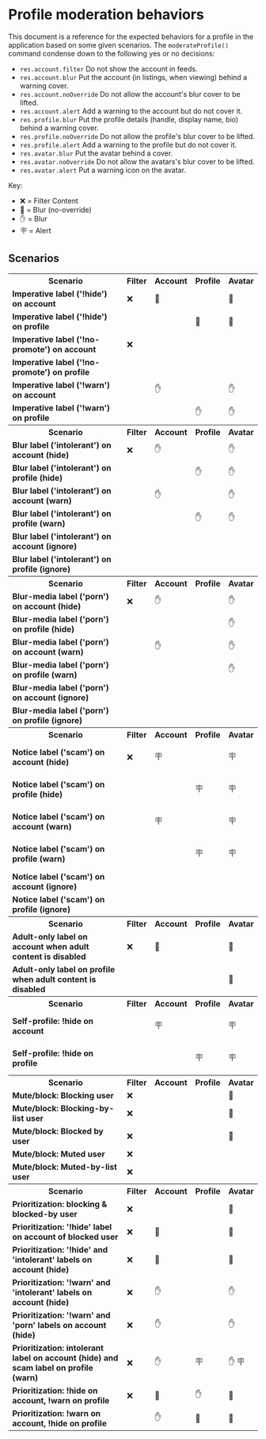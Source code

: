 <!-- this doc is generated by ./scripts/docs/profile-moderation-behaviors.mjs -->

# Profile moderation behaviors

This document is a reference for the expected behaviors for a profile in the application based on some given scenarios. The <code>moderateProfile()</code> command condense down to the following yes or no decisions:

- <code>res.account.filter</code> Do not show the account in feeds.
- <code>res.account.blur</code> Put the account (in listings, when viewing) behind a warning cover.
- <code>res.account.noOverride</code> Do not allow the account's blur cover to be lifted.
- <code>res.account.alert</code> Add a warning to the account but do not cover it.
- <code>res.profile.blur</code> Put the profile details (handle, display name, bio) behind a warning cover.
- <code>res.profile.noOverride</code> Do not allow the profile's blur cover to be lifted.
- <code>res.profile.alert</code> Add a warning to the profile but do not cover it.
- <code>res.avatar.blur</code> Put the avatar behind a cover.
- <code>res.avatar.noOverride</code> Do not allow the avatars's blur cover to be lifted.
- <code>res.avatar.alert</code> Put a warning icon on the avatar.

Key:

- ❌ = Filter Content
- 🚫 = Blur (no-override)
- ✋ = Blur
- 🪧 = Alert

## Scenarios

<table>

<tr><th>Scenario</th><th>Filter</th><th>Account</th><th>Profile</td><th>Avatar</th></tr>
<tr>
<td><strong>Imperative label ('!hide') on account</strong></td>
<td>
❌
</td>
<td>
🚫

</td>
<td>

</td>
<td>
🚫

</td>
</tr>

<tr>
<td><strong>Imperative label ('!hide') on profile</strong></td>
<td>

</td>
<td>

</td>
<td>
🚫

</td>
<td>
🚫

</td>
</tr>

<tr>
<td><strong>Imperative label ('!no-promote') on account</strong></td>
<td>
❌
</td>
<td>

</td>
<td>

</td>
<td>

</td>
</tr>

<tr>
<td><strong>Imperative label ('!no-promote') on profile</strong></td>
<td>

</td>
<td>

</td>
<td>

</td>
<td>

</td>
</tr>

<tr>
<td><strong>Imperative label ('!warn') on account</strong></td>
<td>

</td>
<td>
✋

</td>
<td>

</td>
<td>
✋

</td>
</tr>

<tr>
<td><strong>Imperative label ('!warn') on profile</strong></td>
<td>

</td>
<td>

</td>
<td>
✋

</td>
<td>
✋

</td>
</tr>

<tr><th>Scenario</th><th>Filter</th><th>Account</th><th>Profile</td><th>Avatar</th></tr>
<tr>
<td><strong>Blur label ('intolerant') on account (hide)</strong></td>
<td>
❌
</td>
<td>
✋

</td>
<td>

</td>
<td>
✋

</td>
</tr>

<tr>
<td><strong>Blur label ('intolerant') on profile (hide)</strong></td>
<td>

</td>
<td>

</td>
<td>
✋

</td>
<td>
✋

</td>
</tr>

<tr>
<td><strong>Blur label ('intolerant') on account (warn)</strong></td>
<td>

</td>
<td>
✋

</td>
<td>

</td>
<td>
✋

</td>
</tr>

<tr>
<td><strong>Blur label ('intolerant') on profile (warn)</strong></td>
<td>

</td>
<td>

</td>
<td>
✋

</td>
<td>
✋

</td>
</tr>

<tr>
<td><strong>Blur label ('intolerant') on account (ignore)</strong></td>
<td>

</td>
<td>

</td>
<td>

</td>
<td>

</td>
</tr>

<tr>
<td><strong>Blur label ('intolerant') on profile (ignore)</strong></td>
<td>

</td>
<td>

</td>
<td>

</td>
<td>

</td>
</tr>

<tr><th>Scenario</th><th>Filter</th><th>Account</th><th>Profile</td><th>Avatar</th></tr>
<tr>
<td><strong>Blur-media label ('porn') on account (hide)</strong></td>
<td>
❌
</td>
<td>
✋

</td>
<td>

</td>
<td>
✋

</td>
</tr>

<tr>
<td><strong>Blur-media label ('porn') on profile (hide)</strong></td>
<td>

</td>
<td>

</td>
<td>

</td>
<td>
✋

</td>
</tr>

<tr>
<td><strong>Blur-media label ('porn') on account (warn)</strong></td>
<td>

</td>
<td>
✋

</td>
<td>

</td>
<td>
✋

</td>
</tr>

<tr>
<td><strong>Blur-media label ('porn') on profile (warn)</strong></td>
<td>

</td>
<td>

</td>
<td>

</td>
<td>
✋

</td>
</tr>

<tr>
<td><strong>Blur-media label ('porn') on account (ignore)</strong></td>
<td>

</td>
<td>

</td>
<td>

</td>
<td>

</td>
</tr>

<tr>
<td><strong>Blur-media label ('porn') on profile (ignore)</strong></td>
<td>

</td>
<td>

</td>
<td>

</td>
<td>

</td>
</tr>

<tr><th>Scenario</th><th>Filter</th><th>Account</th><th>Profile</td><th>Avatar</th></tr>
<tr>
<td><strong>Notice label ('scam') on account (hide)</strong></td>
<td>
❌
</td>
<td>

🪧

</td>
<td>

</td>
<td>

🪧

</td>
</tr>

<tr>
<td><strong>Notice label ('scam') on profile (hide)</strong></td>
<td>

</td>
<td>

</td>
<td>

🪧

</td>
<td>

🪧

</td>
</tr>

<tr>
<td><strong>Notice label ('scam') on account (warn)</strong></td>
<td>

</td>
<td>

🪧

</td>
<td>

</td>
<td>

🪧

</td>
</tr>

<tr>
<td><strong>Notice label ('scam') on profile (warn)</strong></td>
<td>

</td>
<td>

</td>
<td>

🪧

</td>
<td>

🪧

</td>
</tr>

<tr>
<td><strong>Notice label ('scam') on account (ignore)</strong></td>
<td>

</td>
<td>

</td>
<td>

</td>
<td>

</td>
</tr>

<tr>
<td><strong>Notice label ('scam') on profile (ignore)</strong></td>
<td>

</td>
<td>

</td>
<td>

</td>
<td>

</td>
</tr>

<tr><th>Scenario</th><th>Filter</th><th>Account</th><th>Profile</td><th>Avatar</th></tr>
<tr>
<td><strong>Adult-only label on account when adult content is disabled</strong></td>
<td>
❌
</td>
<td>
🚫

</td>
<td>

</td>
<td>
🚫

</td>
</tr>

<tr>
<td><strong>Adult-only label on profile when adult content is disabled</strong></td>
<td>

</td>
<td>

</td>
<td>

</td>
<td>
🚫

</td>
</tr>

<tr><th>Scenario</th><th>Filter</th><th>Account</th><th>Profile</td><th>Avatar</th></tr>
<tr>
<td><strong>Self-profile: !hide on account</strong></td>
<td>

</td>
<td>

🪧

</td>
<td>

</td>
<td>

🪧

</td>
</tr>

<tr>
<td><strong>Self-profile: !hide on profile</strong></td>
<td>

</td>
<td>

</td>
<td>

🪧

</td>
<td>

🪧

</td>
</tr>

<tr><th>Scenario</th><th>Filter</th><th>Account</th><th>Profile</td><th>Avatar</th></tr>
<tr>
<td><strong>Mute/block: Blocking user</strong></td>
<td>
❌
</td>
<td>

</td>
<td>

</td>
<td>
🚫

</td>
</tr>




<tr>
<td><strong>Mute/block: Blocking-by-list user</strong></td>
<td>
❌
</td>
<td>


</td>
<td>


</td>
<td>
🚫

</td>
</tr>




<tr>
<td><strong>Mute/block: Blocked by user</strong></td>
<td>
❌
</td>
<td>

</td>
<td>

</td>
<td>
🚫

</td>
</tr>

<tr>
<td><strong>Mute/block: Muted user</strong></td>
<td>
❌
</td>
<td>

</td>
<td>

</td>
<td>

</td>
</tr>

<tr>
<td><strong>Mute/block: Muted-by-list user</strong></td>
<td>
❌
</td>
<td>

</td>
<td>

</td>
<td>

</td>
</tr>

<tr><th>Scenario</th><th>Filter</th><th>Account</th><th>Profile</td><th>Avatar</th></tr>
<tr>
<td><strong>Prioritization: blocking & blocked-by user</strong></td>
<td>
❌
</td>
<td>

</td>
<td>

</td>
<td>
🚫

</td>
</tr>

<tr>
<td><strong>Prioritization: '!hide' label on account of blocked user</strong></td>
<td>
❌
</td>
<td>
🚫

</td>
<td>

</td>
<td>
🚫

</td>
</tr>

<tr>
<td><strong>Prioritization: '!hide' and 'intolerant' labels on account (hide)</strong></td>
<td>
❌
</td>
<td>
🚫

</td>
<td>

</td>
<td>
🚫

</td>
</tr>

<tr>
<td><strong>Prioritization: '!warn' and 'intolerant' labels on account (hide)</strong></td>
<td>
❌
</td>
<td>
✋

</td>
<td>

</td>
<td>
✋

</td>
</tr>

<tr>
<td><strong>Prioritization: '!warn' and 'porn' labels on account (hide)</strong></td>
<td>
❌
</td>
<td>
✋

</td>
<td>

</td>
<td>
✋

</td>
</tr>

<tr>
<td><strong>Prioritization: intolerant label on account (hide) and scam label on profile (warn)</strong></td>
<td>
❌
</td>
<td>
✋

</td>
<td>

🪧

</td>
<td>
✋
🪧
</td>
</tr>

<tr>
<td><strong>Prioritization: !hide on account, !warn on profile</strong></td>
<td>
❌
</td>
<td>
🚫

</td>
<td>
✋

</td>
<td>
🚫

</td>
</tr>

<tr>
<td><strong>Prioritization: !warn on account, !hide on profile</strong></td>
<td>

</td>
<td>
✋

</td>
<td>
🚫

</td>
<td>
🚫

</td>
</tr>

</table>
